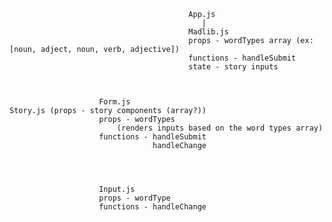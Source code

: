                                             App.js
                                               |
                                            Madlib.js
                                            props - wordTypes array (ex: [noun, adject, noun, verb, adjective])
                                            functions - handleSubmit
                                            state - story inputs



                        Form.js                                    Story.js (props - story components (array?))
                        props - wordTypes
                            (renders inputs based on the word types array)
                        functions - handleSubmit
                                    handleChange




                        Input.js
                        props - wordType
                        functions - handleChange